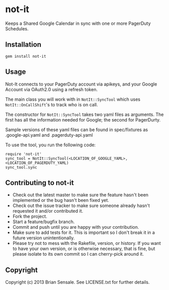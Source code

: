 not-it
======

Keeps a Shared Google Calendar in sync with one or more PagerDuty Schedules.

Installation
------------

    gem install not-it

Usage
-----

Not-It connects to your PagerDuty account via apikeys, and your Google Account
  via OAuth2.0 using a refresh token.

The main class you will work with in `NotIt::SyncTool` which uses
  `NotIt::OnCallShift`'s to track who is on call.

The constructor for `NotIt::SyncTool` takes two yaml files as arguments.  The
  first has all the information needed for Google; the second for PagerDurty.

Sample versions of these yaml files can be found in spec/fixtures as
  .google-api.yaml and .pagerduty-api.yaml

To use the tool, you run the following code:

    require 'not-it'
    sync_tool = NotIt::SyncTool(<LOCATION_OF_GOOGLE_YAML>, <LOCATION_OF_PAGERDUTY_YAML)
    sync_tool.sync

Contributing to not-it
----------------------
 
* Check out the latest master to make sure the feature hasn't been implemented
   or the bug hasn't been fixed yet.
* Check out the issue tracker to make sure someone already hasn't requested it
   and/or contributed it.
* Fork the project.
* Start a feature/bugfix branch.
* Commit and push until you are happy with your contribution.
* Make sure to add tests for it. This is important so I don't break it in a
   future version unintentionally.
* Please try not to mess with the Rakefile, version, or history. If you want to
   have your own version, or is otherwise necessary, that is fine, but please
   isolate to its own commit so I can cherry-pick around it.

Copyright
---------

Copyright (c) 2013 Brian Sensale. See LICENSE.txt for further details.

